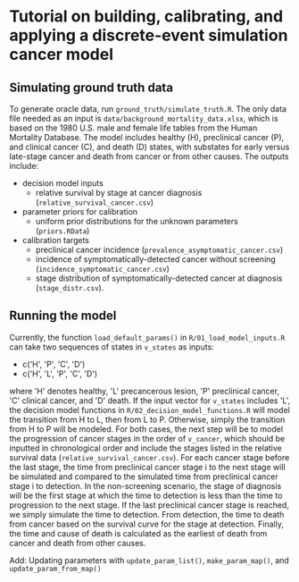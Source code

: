 # Tutorial on building, calibrating, and applying a discrete-event simulation cancer model

## Simulating ground truth data
To generate oracle data, run `ground_truth/simulate_truth.R`. The only data file needed as an input is `data/background_mortality_data.xlsx`, which is based on the 1980 U.S. male and female life tables from the Human Mortality Database. The model includes healthy (H), preclinical cancer (P), and clinical cancer (C), and death (D) states, with substates for early versus late-stage cancer and death from cancer or from other causes. The outputs include:
- decision model inputs
  - relative survival by stage at cancer diagnosis (`relative_survival_cancer.csv`)
- parameter priors for calibration
  - uniform prior distributions for the unknown parameters (`priors.RData`)
- calibration targets
  - preclinical cancer incidence (`prevalence_asymptomatic_cancer.csv`)
  - incidence of symptomatically-detected cancer without screening (`incidence_symptomatic_cancer.csv`)
  - stage distribution of symptomatically-detected cancer at diagnosis (`stage_distr.csv`).

## Running the model
Currently, the function `load_default_params()` in `R/01_load_model_inputs.R` can take two sequences of states in `v_states` as inputs:
- c('H', 'P', 'C', 'D')
- c('H', 'L', 'P', 'C', 'D')

where 'H' denotes healthy, 'L' precancerous lesion, 'P' preclinical cancer, 'C' clinical cancer, and 'D' death. If the input vector for `v_states` includes 'L', the decision model functions in `R/02_decision_model_functions.R` will model the transition from H to L, then from L to P. Otherwise, simply the transition from H to P will be modeled. For both cases, the next step will be to model the progression of cancer stages in the order of `v_cancer`, which should be inputted in chronological order and include the stages listed in the relative survival data (`relative_survival_cancer.csv`). For each cancer stage before the last stage, the time from preclinical cancer stage i to the next stage will be simulated and compared to the simulated time from preclinical cancer stage i to detection. In the non-screening scenario, the stage of diagnosis will be the first stage at which the time to detection is less than the time to progression to the next stage. If the last preclinical cancer stage is reached, we simply simulate the time to detection. From detection, the time to death from cancer based on the survival curve for the stage at detection. Finally, the time and cause of death is calculated as the earliest of death from cancer and death from other causes.

Add: Updating parameters with `update_param_list()`, `make_param_map()`, and `update_param_from_map()`
